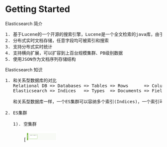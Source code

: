 # Getting Started

Elasticsearch 简介

<pre>
1. 基于Lucene的一个开源的搜索引擎，Lucene是一个全文检索的java库，由于lucene的复杂，ES让全文检索变得简单、提供RESSTful API。
2. 分布式实时文档存储，任意字段均可被索引和搜索
3. 支持分布式实时统计
4. 支持横向扩展，可以扩容到上百台规模集群、PB级别数据
5. 使用JSON作为文档序列存储结构
</pre>

Elasticsearch 知识

<pre>
1. 和关系型数据库的对比
   Relational DB => Databases => Tables => Rows      => Colums
   Elasticsearch => Indices   => Types  => Documents => Fields
   
   和关系型数据库一样，一个ES集群可以容纳多个索引(Indices)，一个索引可以有很多类型(Types),类型下可以有很多文档(Doc)，一个文档可以有很多字段(Field)

2. ES集群

   1). 空集群 
   
       [<img width=100 src="images/elas_0201.png"]
       
       可以通过/_cluster/health查看集群状态
   
   2). 增加Indices
   
       ```
        PUT /blogs
        {
          "settings" : {
            "number_of_shards" : 3,
            "number_of_replicas" : 1
          }
        }
       ``` 
       当前集群状态为
       
       ![](./images/elas_0202.png =100x100)
       
   
   3). 增加一个节点,集群状态
       
       ![](./images/elas_0203.png =100x100)
       
   4). 再增加一个节点,集群状态
       ![](./images/elas_0204.png =100x100)

       修改number_of_replicas为2,集群状态变为:
       ![](./images/elas_0205.png =100x100)
       
       通过上面的过程，可以知道，ES可以横向扩展
       
   5). 关闭一个节点,集群状态
       ![](./images/elas_0206.png =100x100)
       
       发现ES可以支持自动故障转移，并且重新选举了Primary shard,不会影响服务
       
</pre>
